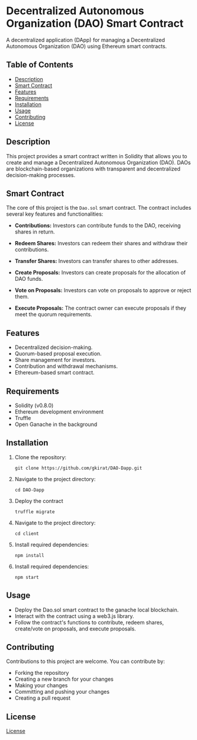 # Decentralized Autonomous Organization (DAO) Smart Contract

A decentralized application (DApp) for managing a Decentralized Autonomous Organization (DAO) using Ethereum smart contracts.

## Table of Contents

- [Description](#description)
- [Smart Contract](#smart-contract)
- [Features](#features)
- [Requirements](#requirements)
- [Installation](#installation)
- [Usage](#usage)
- [Contributing](#contributing)
- [License](#license)

## Description

This project provides a smart contract written in Solidity that allows you to create and manage a Decentralized Autonomous Organization (DAO). DAOs are blockchain-based organizations with transparent and decentralized decision-making processes.

## Smart Contract

The core of this project is the `Dao.sol` smart contract. The contract includes several key features and functionalities:

- **Contributions:** Investors can contribute funds to the DAO, receiving shares in return.

- **Redeem Shares:** Investors can redeem their shares and withdraw their contributions.

- **Transfer Shares:** Investors can transfer shares to other addresses.

- **Create Proposals:** Investors can create proposals for the allocation of DAO funds.

- **Vote on Proposals:** Investors can vote on proposals to approve or reject them.

- **Execute Proposals:** The contract owner can execute proposals if they meet the quorum requirements.

## Features

- Decentralized decision-making.
- Quorum-based proposal execution.
- Share management for investors.
- Contribution and withdrawal mechanisms.
- Ethereum-based smart contract.

## Requirements

- Solidity (v0.8.0)
- Ethereum development environment
- Truffle
- Open Ganache in the background

## Installation

1. Clone the repository:

   ```shell
   git clone https://github.com/gkirat/DAO-Dapp.git

2. Navigate to the project directory:
   
   ```shell
   cd DAO-Dapp

3. Deploy the contract
      ```shell
   truffle migrate
4. Navigate to the project directory:
   ```shell
   cd client
5. Install required dependencies:
   ```shell
   npm install

6. Install required dependencies:
   ```shell
   npm start

## Usage
- Deploy the Dao.sol smart contract to the ganache local blockchain.
- Interact with the contract using a web3.js library.
- Follow the contract's functions to contribute, redeem shares, create/vote on proposals, and execute proposals.


## Contributing

Contributions to this project are welcome. You can contribute by:

- Forking the repository
- Creating a new branch for your changes
- Making your changes
- Committing and pushing your changes
- Creating a pull request

## License

[License](License)
